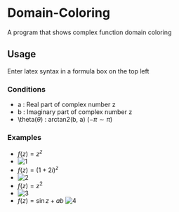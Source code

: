 # Domain-Coloring

A program that shows complex function domain coloring

## Usage

Enter latex syntax in a formula box on the top left

### Conditions

- a : Real part of complex number z
- b : Imaginary part of complex number z
- \theta($\theta$) : arctan2(b, a) ($-\pi \sim \pi$)

### Examples

- $f(z)=z^z$
- ![1](https://github.com/smiilliin/domain-coloring/assets/121614843/3005c06a-5877-4038-8277-d640bb2bc67c)
- $f(z)=(1+2i)^z$
- ![2](https://github.com/smiilliin/domain-coloring/assets/121614843/75c6af39-a192-4518-b3fe-be1cebbf143e)
- $f(z)=z^2$
- ![3](https://github.com/smiilliin/domain-coloring/assets/121614843/052679a9-6bef-45aa-a4c0-595611a21d6f)
- $f(z)=\sin z + ab$
![4](https://github.com/smiilliin/domain-coloring/assets/121614843/844d91d3-e05b-4bca-91b2-eb7dcda4574a)
